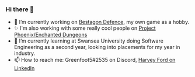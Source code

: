 ### Hi there 👋

<!--
**Greenfoot5/Greenfoot5** is a ✨ _special_ ✨ repository because its `README.md` (this file) appears on your GitHub profile.
-->

- 🔭 I’m currently working on [Bestagon Defence](https://github.com/Greenfoot5/Bestagon-Defence), my own game as a hobby.
- ✨ I'm also working with some really cool people on [Project Phoenix/Enchanted Dungeons](https://github.com/Greenfoot5/Enchanted)
- 🌱 I’m currently learning at Swansea University doing Software Engineering as a second year, looking into placements for my year in industry.
- 📫 How to reach me: Greenfoot5#2535 on Discord, [Harvey Ford on LinkedIn](https://www.linkedin.com/in/harvey-ford-2541791a7/) 
